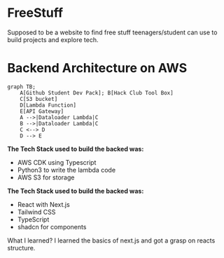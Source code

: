 # FreeStuff
Supposed to be a website to find free stuff teenagers/student can use to build projects and explore tech.

# Backend Architecture on AWS

```mermaid
graph TB;
    A[Github Student Dev Pack]; B[Hack Club Tool Box]
    C[S3 bucket]
    D[Lambda Function]
    E[API Gateway]
    A -->|Dataloader Lambda|C
    B -->|Dataloader Lambda|C
    C <--> D
    D --> E
```
**The Tech Stack used to build the backed was:**
- AWS CDK using Typescript
- Python3 to write the lambda code
- AWS S3 for storage

**The Tech Stack used to build the backed was:**
- React with Next.js
- Tailwind CSS
- TypeScript
- shadcn for components

What I learned?
I learned the basics of next.js and got a grasp on reacts structure.






